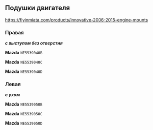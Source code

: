 ## Подушки двигателя

https://flyinmiata.com/products/innovative-2006-2015-engine-mounts

### Правая

***с выступом без отверстия***

__Mazda__ `NE5539040B`

__Mazda__ `NE5539040C`

__Mazda__ `NE5539040D`

### Левая

***с ухом***

__Mazda__ `NE5539050B`

__Mazda__ `NE5539050C`

__Mazda__ `NE5539050D`